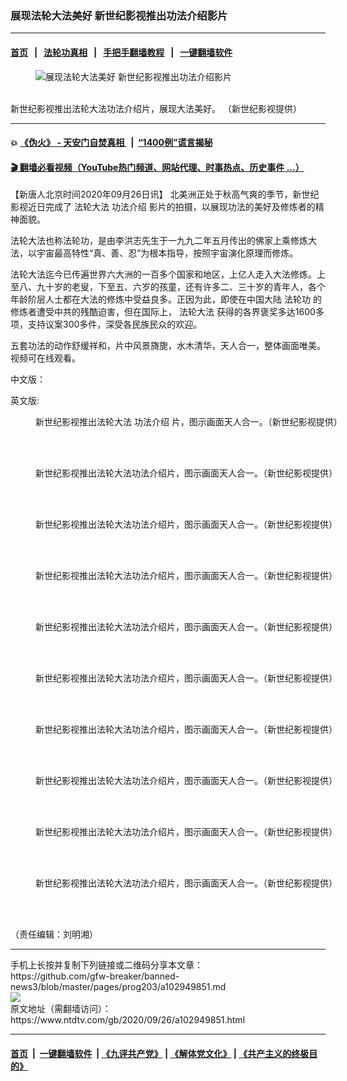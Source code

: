 ### 展现法轮大法美好 新世纪影视推出功法介绍影片
------------------------

#### [首页](https://github.com/gfw-breaker/banned-news3/blob/master/README.md) &nbsp;&nbsp;|&nbsp;&nbsp; [法轮功真相](https://github.com/begood0513/basic/blob/master/README.md)  &nbsp;&nbsp;|&nbsp;&nbsp; [手把手翻墙教程](https://github.com/gfw-breaker/guides/wiki)  &nbsp;&nbsp;|&nbsp;&nbsp; [一键翻墙软件](https://github.com/gfw-breaker/nogfw/blob/master/README.md)  



<div><div class="featured_image">
 <figure>
  <img alt="展现法轮大法美好 新世纪影视推出功法介绍影片" src="https://i.ntdtv.com/assets/uploads/2020/09/a5d4728c56aa6a3fb607ae3ded21a020-800x450.jpg"/>
 </figure><br/>
 <span class="caption">
  新世纪影视推出法轮大法功法介绍片，展现大法美好。 （新世纪影视提供）
 </span>
</div>
</div><hr/>

#### 💥 [《伪火》 - 天安门自焚真相 ](http://158.247.195.190:10000/videos/blog/weihuo.html)&nbsp; |&nbsp; [“1400例”谎言揭秘  ](http://158.247.195.190:10000/videos/blog/jiexi1400.html)

#### [ 🎬  翻墙必看视频（YouTube热门频道、网站代理、时事热点、历史事件 ...）](https://github.com/gfw-breaker/links/blob/master/banned.md)

<div><div class="post_content" itemprop="articleBody">
 <p>
  【新唐人北京时间2020年09月26日讯】
  <span class="s2">
   北美洲正处于秋高气爽的季节，新世纪影视近日完成了
   <ok href="https://www.ntdtv.com/gb/法轮大法.htm">
    法轮大法
   </ok>
   <ok href="https://www.ntdtv.com/gb/功法介绍.htm">
    功法介绍
   </ok>
   影片的拍摄，以展现功法的美好及修炼者的精神面貌。
  </span>
 </p>
 <p class="p1">
  <span class="s2">
   法轮大法也称法轮功，是由李洪志先生于一九九二年五月传出的佛家上乘修炼大法，以宇宙最高特性“真、善、忍”为根本指导，按照宇宙演化原理而修炼。
  </span>
 </p>
 <p class="p1">
  <span class="s2">
   法轮大法迄今已传遍世界六大洲的一百多个国家和地区，上亿人走入大法修炼。上至八、九十岁的老叟，下至五、六岁的孩童，还有许多二、三十岁的青年人，各个年龄阶层人士都在大法的修炼中受益良多。正因为此，即使在中国大陆
   <ok href="https://www.ntdtv.com/gb/法轮功.htm">
    法轮功
   </ok>
   的修炼者遭受中共的残酷迫害，但在国际上，
   <ok href="https://www.ntdtv.com/gb/法轮大法.htm">
    法轮大法
   </ok>
   获得的各界褒奖多达1600多项，支持议案300多件，深受各民族民众的欢迎。
  </span>
 </p>
 <p class="p1">
  <span class="s2">
   五套功法的动作舒缓祥和，片中风景旖旎，水木清华，天人合一，整体画面唯美。视频可在线观看。
  </span>
 </p>
 <p class="p3">
  <span class="s3">
   中文版：
  </span>
 </p>
 <div class="video_fit_container">
 </div>
 <p class="p3">
  <span class="s3">
   英文版:
  </span>
 </p>
 <div class="video_fit_container">
 </div>
 <p>
 </p>
 <figure class="wp-caption alignnone" id="attachment_102949890" style="width: 600px">
  <img alt="" class="size-medium wp-image-102949890" src="https://i.ntdtv.com/assets/uploads/2020/09/ace9686bab6497ebe636adc5a05175c2-600x400.jpg">
   <br/><figcaption class="wp-caption-text">
    新世纪影视推出法轮大法
    <ok href="https://www.ntdtv.com/gb/功法介绍.htm">
     功法介绍
    </ok>
    片，图示画面天人合一。（新世纪影视提供）
   </figcaption><br/>
  </img>
 </figure><br/>
 <figure class="wp-caption alignnone" id="attachment_102949889" style="width: 600px">
  <img alt="" class="size-medium wp-image-102949889" src="https://i.ntdtv.com/assets/uploads/2020/09/f48cfca5b887c7c815e5acb248e40a1f-600x400.jpg">
   <br/><figcaption class="wp-caption-text">
    新世纪影视推出法轮大法功法介绍片，图示画面天人合一。（新世纪影视提供）
   </figcaption><br/>
  </img>
 </figure><br/>
 <figure class="wp-caption alignnone" id="attachment_102949891" style="width: 600px">
  <img alt="" class="size-medium wp-image-102949891" src="https://i.ntdtv.com/assets/uploads/2020/09/3dd7c1ac2e76e9be9053bc5b374e390a-600x400.jpg"/>
  <br/><figcaption class="wp-caption-text">
   新世纪影视推出法轮大法功法介绍片，图示画面天人合一。（新世纪影视提供）
  </figcaption><br/>
 </figure><br/>
 <figure class="wp-caption alignnone" id="attachment_102949888" style="width: 600px">
  <img alt="" class="size-medium wp-image-102949888" src="https://i.ntdtv.com/assets/uploads/2020/09/a2f2138db32f21dde654970d81d0b104-600x400.jpg"/>
  <br/><figcaption class="wp-caption-text">
   新世纪影视推出法轮大法功法介绍片，图示画面天人合一。（新世纪影视提供）
  </figcaption><br/>
 </figure><br/>
 <figure class="wp-caption alignnone" id="attachment_102949887" style="width: 600px">
  <img alt="" class="size-medium wp-image-102949887" src="https://i.ntdtv.com/assets/uploads/2020/09/4a75cdb643136251520b892cdfddbdda-600x400.jpg"/>
  <br/><figcaption class="wp-caption-text">
   新世纪影视推出法轮大法功法介绍片，图示画面天人合一。（新世纪影视提供）
  </figcaption><br/>
 </figure><br/>
 <figure class="wp-caption alignnone" id="attachment_102949900" style="width: 600px">
  <img alt="" class="size-medium wp-image-102949900" src="https://i.ntdtv.com/assets/uploads/2020/09/b9f8627180782fbbb4ab8ff2ebc65436-600x400.jpg"/>
  <br/><figcaption class="wp-caption-text">
   新世纪影视推出法轮大法功法介绍片，图示画面天人合一。（新世纪影视提供）
  </figcaption><br/>
 </figure><br/>
 <figure class="wp-caption alignnone" id="attachment_102949898" style="width: 600px">
  <img alt="" class="size-medium wp-image-102949898" src="https://i.ntdtv.com/assets/uploads/2020/09/08aa0b03e1a9245914b84a7832cd7477-600x400.jpg"/>
  <br/><figcaption class="wp-caption-text">
   新世纪影视推出法轮大法功法介绍片，图示画面天人合一。（新世纪影视提供）
  </figcaption><br/>
 </figure><br/>
 <figure class="wp-caption alignnone" id="attachment_102949904" style="width: 600px">
  <img alt="" class="size-medium wp-image-102949904" src="https://i.ntdtv.com/assets/uploads/2020/09/7047733fe823d6b069b9badc81a40e7b-600x386.jpg"/>
  <br/><figcaption class="wp-caption-text">
   新世纪影视推出法轮大法功法介绍片，图示画面天人合一。（新世纪影视提供）
  </figcaption><br/>
 </figure><br/>
 <figure class="wp-caption alignnone" id="attachment_102949902" style="width: 600px">
  <img alt="" class="size-medium wp-image-102949902" src="https://i.ntdtv.com/assets/uploads/2020/09/e83aca5f069a78bcabca6b106f619ead-600x400.jpg"/>
  <br/><figcaption class="wp-caption-text">
   新世纪影视推出法轮大法功法介绍片，图示画面天人合一。（新世纪影视提供）
  </figcaption><br/>
 </figure><br/>
 <figure class="wp-caption alignnone" id="attachment_102949899" style="width: 600px">
  <img alt="" class="size-medium wp-image-102949899" src="https://i.ntdtv.com/assets/uploads/2020/09/52ea36503277bd61d9778581c2b84f23-600x400.jpg"/>
  <br/><figcaption class="wp-caption-text">
   新世纪影视推出法轮大法功法介绍片，图示画面天人合一。（新世纪影视提供）
  </figcaption><br/>
 </figure><br/>
 <p>
 </p>
 <p>
 </p>
 <p>
 </p>
 <p>
 </p>
 <p>
  （责任编辑：刘明湘）
 </p>
 <p class="p3">
  <div class="single_ad">
  </div>
 </p>
</div>
</div>
<hr/>
手机上长按并复制下列链接或二维码分享本文章：<br/>
https://github.com/gfw-breaker/banned-news3/blob/master/pages/prog203/a102949851.md <br/>
<a href='https://github.com/gfw-breaker/banned-news3/blob/master/pages/prog203/a102949851.md'><img src='https://github.com/gfw-breaker/banned-news3/blob/master/pages/prog203/a102949851.md.png'/></a> <br/>
原文地址（需翻墙访问）：https://www.ntdtv.com/gb/2020/09/26/a102949851.html


------------------------
#### [首页](https://github.com/gfw-breaker/banned-news3/blob/master/README.md) &nbsp;|&nbsp; [一键翻墙软件](https://github.com/gfw-breaker/nogfw/blob/master/README.md) &nbsp;| [《九评共产党》](https://github.com/gfw-breaker/9ping.md/blob/master/README.md#九评之一评共产党是什么) | [《解体党文化》](https://github.com/gfw-breaker/jtdwh.md/blob/master/README.md) | [《共产主义的终极目的》](https://github.com/gfw-breaker/gczydzjmd.md/blob/master/README.md)


<img src='http://gfw-breaker.win/banned-news3/pages/prog203/a102949851.md' width='0px' height='0px'/>